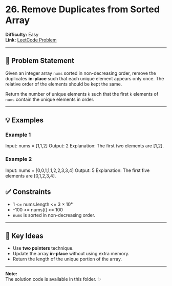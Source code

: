 # 26. Remove Duplicates from Sorted Array

**Difficulty:** Easy  
**Link:** [LeetCode Problem](https://leetcode.com/problems/remove-duplicates-from-sorted-array/)

---

## 📝 Problem Statement

Given an integer array `nums` sorted in non-decreasing order, remove the duplicates **in-place** such that each unique element appears only once. The relative order of the elements should be kept the same.

Return the number of unique elements `k` such that the first `k` elements of `nums` contain the unique elements in order.

---

## 💡 Examples

### Example 1
Input: nums = [1,1,2]
Output: 2
Explanation: The first two elements are [1,2].


### Example 2
Input: nums = [0,0,1,1,1,2,2,3,3,4]
Output: 5
Explanation: The first five elements are [0,1,2,3,4].

## ✅ Constraints
- 1 <= nums.length <= 3 × 10⁴
- -100 <= nums[i] <= 100
- `nums` is sorted in non-decreasing order.

---

## 🔑 Key Ideas
- Use **two pointers** technique.
- Update the array **in-place** without using extra memory.
- Return the length of the unique portion of the array.

---

**Note:**  
The solution code is available in this folder. ✨